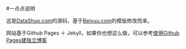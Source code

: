 #一点点说明

这是[DataShuo.com](http://datashuo.com)的源码，基于[Beiyuu.com](http://beiyuu.com)的模版修改而来。

网站基于Github Pages ＋ Jekyll，如果你也想这么做，可以参考[使用Github Pages建独立博客](http://beiyuu.com/github-pages/)

